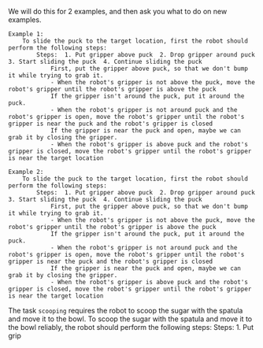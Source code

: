 
We will do this for 2 examples, and then ask you what to do on new examples.

    Example 1:
        To slide the puck to the target location, first the robot should perform the following steps:
            Steps:  1. Put gripper above puck  2. Drop gripper around puck  3. Start sliding the puck  4. Continue sliding the puck
                First, put the gripper above puck, so that we don't bump it while trying to grab it.
                - When the robot's gripper is not above the puck, move the robot's gripper until the robot's gripper is above the puck
                If the gripper isn't around the puck, put it around the puck.
                - When the robot's gripper is not around puck and the robot's gripper is open, move the robot's gripper until the robot's gripper is near the puck and the robot's gripper is closed
                If the gripper is near the puck and open, maybe we can grab it by closing the gripper.
                - When the robot's gripper is above puck and the robot's gripper is closed, move the robot's gripper until the robot's gripper is near the target location

    Example 2:
        To slide the puck to the target location, first the robot should perform the following steps:
            Steps:  1. Put gripper above puck  2. Drop gripper around puck  3. Start sliding the puck  4. Continue sliding the puck
                First, put the gripper above puck, so that we don't bump it while trying to grab it.
                - When the robot's gripper is not above the puck, move the robot's gripper until the robot's gripper is above the puck
                If the gripper isn't around the puck, put it around the puck.
                - When the robot's gripper is not around puck and the robot's gripper is open, move the robot's gripper until the robot's gripper is near the puck and the robot's gripper is closed
                If the gripper is near the puck and open, maybe we can grab it by closing the gripper.
                - When the robot's gripper is above puck and the robot's gripper is closed, move the robot's gripper until the robot's gripper is near the target location

The task `scooping` requires the robot to scoop the sugar with the spatula and move it to the bowl.
To scoop the sugar with the spatula and move it to the bowl reliably, the robot should perform the following steps:
    Steps:  1. Put grip